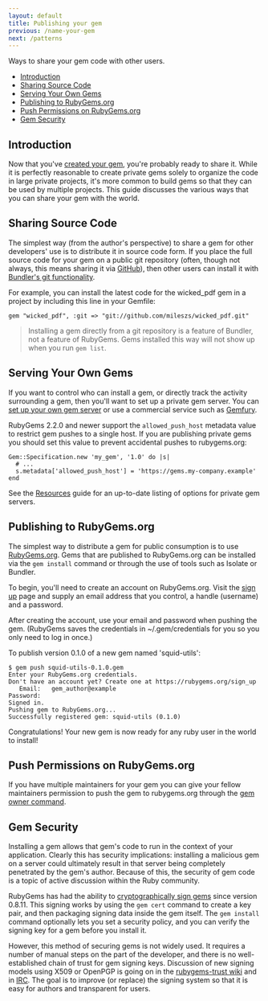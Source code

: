 ```yaml
---
layout: default
title: Publishing your gem
previous: /name-your-gem
next: /patterns
---
```


Ways to share your gem code with other users.

* [Introduction](#introduction)
* [Sharing Source Code](#sharing_source_code)
* [Serving Your Own Gems](#serving_your_own_gems)
* [Publishing to RubyGems.org](#publishing_to_rubygemsorg)
* [Push Permissions on RubyGems.org](#push_permissions_on_rubygemsorg)
* [Gem Security](#gem_security)

Introduction
------------

Now that you've [created your gem](/make-your-own-gem), you're probably ready
to share it.  While it is perfectly reasonable to create private gems solely to
organize the code in large private projects, it's more common to build gems so
that they can be used by multiple projects.  This guide discusses the various
ways that you can share your gem with the world.

Sharing Source Code
-------------------

The simplest way (from the author's perspective) to share a gem for other
developers' use is to distribute it in source code form. If you place the full
source code for your gem on a public git repository (often, though not always,
this means sharing it via [GitHub](https://github.com)), then other users can
install it with [Bundler's git functionality](http://gembundler.com/git.html).

For example, you can install the latest code for the wicked_pdf gem in a
project by including this line in your Gemfile:

    gem "wicked_pdf", :git => "git://github.com/mileszs/wicked_pdf.git"

> Installing a gem directly from a git repository is a feature of Bundler, not
> a feature of RubyGems. Gems installed this way will not show up when you run
> `gem list`.

Serving Your Own Gems
---------------------

If you want to control who can install a gem, or directly track the activity
surrounding a gem, then you'll want to set up a private gem server. You can
[set up your own gem server](/run-your-own-gem-server) or use a commercial
service such as [Gemfury](http://www.gemfury.com/).

RubyGems 2.2.0 and newer support the `allowed_push_host` metadata value to
restrict gem pushes to a single host.  If you are publishing private gems you
should set this value to prevent accidental pushes to rubygems.org:

    Gem::Specification.new 'my_gem', '1.0' do |s|
      # ...
      s.metadata['allowed_push_host'] = 'https://gems.my-company.example'
    end

See the [Resources](/resources) guide for an up-to-date listing of options for
private gem servers.

Publishing to RubyGems.org
--------------------------

The simplest way to distribute a gem for public consumption is to use
[RubyGems.org](https://rubygems.org/).  Gems that are published to RubyGems.org
can be installed via the `gem install` command or through the use of tools such
as Isolate or Bundler.

To begin, you'll need to create an account on RubyGems.org. Visit the [sign
up](https://rubygems.org/users/new) page and supply an email address that you
control, a handle (username) and a password.

After creating the account, use your email and password when pushing the gem.
(RubyGems saves the credentials in ~/.gem/credentials for you so you only need
to log in once.)

To publish version 0.1.0 of a new gem named 'squid-utils':

    $ gem push squid-utils-0.1.0.gem
    Enter your RubyGems.org credentials.
    Don't have an account yet? Create one at https://rubygems.org/sign_up
       Email:   gem_author@example
    Password:
    Signed in.
    Pushing gem to RubyGems.org...
    Successfully registered gem: squid-utils (0.1.0)

Congratulations! Your new gem is now ready for any ruby user in the world to
install!

Push Permissions on RubyGems.org
--------------------------------

If you have multiple maintainers for your gem you can give your fellow
maintainers permission to push the gem to rubygems.org through the [gem
owner command](/command-reference/#gem_owner).

Gem Security
------------

Installing a gem allows that gem's code to run in the context of your
application. Clearly this has security implications: installing a malicious gem
on a server could ultimately result in that server being completely penetrated
by the gem's author. Because of this, the security of gem code is a topic of
active discussion within the Ruby community.

RubyGems has had the ability to [cryptographically sign
gems](http://docs.rubygems.org/read/chapter/21) since version 0.8.11. This
signing works by using the `gem cert` command to create a key pair, and then
packaging signing data inside the gem itself. The `gem install` command
optionally lets you set a security policy, and you can verify the signing key
for a gem before you install it.

However, this method of securing gems is not widely used. It requires a number
of manual steps on the part of the developer, and there is no well-established
chain of trust for gem signing keys. Discussion of new signing models using
X509 or OpenPGP is going on in the [rubygems-trust
wiki](https://github.com/rubygems-trust/rubygems.org/wiki/_pages) and
in [IRC](irc://chat.freenode.net/#rubygems-trust). The goal is to improve (or
replace) the signing system so that it is easy for authors and transparent for
users.

